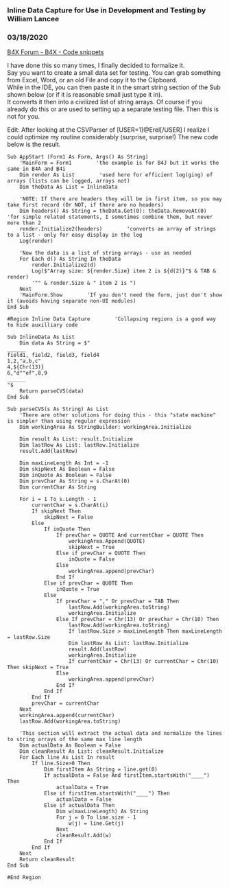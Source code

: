 ###  Inline Data Capture for Use in Development and Testing by William Lancee
### 03/18/2020
[B4X Forum - B4X - Code snippets](https://www.b4x.com/android/forum/threads/115075/)

I have done this so many times, I finally decided to formalize it.  
Say you want to create a small data set for testing. You can grab something from Excel, Word, or an old File and copy it to the Clipboard.  
While in the IDE, you can then paste it in the smart string section of the Sub shown below (or if it is reasonable small just type it in).  
It converts it then into a civilized list of string arrays. Of course if you already do this or are used to setting up a separate testing file. Then this is not for you.  
  
Edit: After looking at the CSVParser of [USER=1]@Erel[/USER] I realize I could optimize my routine considerably (surprise, surprise!) The new code below is the result.  
  

```B4X
Sub AppStart (Form1 As Form, Args() As String)  
    'MainForm = Form1        'the example is for B4J but it works the same in B4A and B4i  
    Dim render As List        'used here for efficient log(ging) of arrays (lists can be logged, arrays not)  
    Dim theData As List = InlineData  
     
    'NOTE: If there are headers they will be in first item, so you may take first record (Or NOT, if there are no headers)  
    Dim headers() As String = theData.Get(0): theData.RemoveAt(0)    'for simple related statements, I sometimes combine them, but never more than 2  
    render.Initialize2(headers)        'converts an array of strings to a list - only for easy display in the log  
    Log(render)  
     
    'Now the data is a list of string arrays - use as needed  
    For Each d() As String In theData  
        render.Initialize2(d)  
        Log($"Array size: ${render.Size} item 2 is ${d(2)}"$ & TAB & render)  
        '"" & render.Size & " item 2 is ")  
    Next  
    'MainForm.Show        'If you don't need the form, just don't show it (avoids having separate non-UI modules)  
End Sub
```

  
  

```B4X
#Region Inline Data Capture        'Collapsing regions is a good way to hide auxilliary code  
  
Sub InlineData As List  
    Dim data As String = $"  
______  
field1, field2, field3, field4  
1,2,"a,b,c"  
4,${Chr(13)}  
6,"d""ef",8,9  
______  
"$  
    Return parseCVS(data)  
End Sub  
  
Sub parseCVS(s As String) As List  
    'There are other solutions for doing this - this "state machine" is simpler than using regular expression  
    Dim workingArea As StringBuilder: workingArea.Initialize  
  
    Dim result As List: result.Initialize  
    Dim lastRow As List: lastRow.Initialize  
    result.Add(lastRow)  
  
    Dim maxLineLength As Int = -1  
    Dim skipNext As Boolean = False  
    Dim inQuote As Boolean = False  
    Dim prevChar As String = s.CharAt(0)  
    Dim currentChar As String  
  
    For i = 1 To s.Length - 1  
        currentChar = s.CharAt(i)  
        If skipNext Then  
            skipNext = False  
        Else  
            If inQuote Then  
                If prevChar = QUOTE And currentChar = QUOTE Then  
                    workingArea.Append(QUOTE)  
                    skipNext = True  
                Else if prevChar = QUOTE Then  
                    inQuote = False  
                Else  
                    workingArea.append(prevChar)  
                End If  
            Else if prevChar = QUOTE Then  
                inQuote = True  
            Else  
                If prevChar = "," Or prevChar = TAB Then  
                    lastRow.Add(workingArea.toString)  
                    workingArea.Initialize  
                Else If prevChar = Chr(13) Or prevChar = Chr(10) Then  
                    lastRow.Add(workingArea.toString)  
                    If lastRow.Size > maxLineLength Then maxLineLength = lastRow.Size  
                    Dim lastRow As List: lastRow.Initialize  
                    result.Add(lastRow)  
                    workingArea.Initialize  
                    If currentChar = Chr(13) Or currentChar = Chr(10) Then skipNext = True  
                Else  
                    workingArea.append(prevChar)  
                End If  
            End If  
        End If  
        prevChar = currentChar  
    Next  
    workingArea.append(currentChar)  
    lastRow.Add(workingArea.toString)  
      
    'This section will extract the actual data and normalize the lines to string arrays of the same max line length  
    Dim actualData As Boolean = False  
    Dim cleanResult As List: cleanResult.Initialize  
    For Each line As List In result  
        If line.Size>0 Then  
            Dim firstItem As String = line.get(0)  
            If actualData = False And firstItem.startsWith("____") Then  
                actualData = True  
            Else if firstItem.startsWith("____") Then  
                actualData = False  
            Else if actualData Then  
                Dim w(maxLineLength) As String  
                For j = 0 To line.size - 1                 
                    w(j) = line.Get(j)  
                Next  
                cleanResult.Add(w)  
            End If  
        End If  
    Next  
    Return cleanResult  
End Sub  
  
#End Region
```